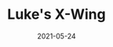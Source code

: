 ---
title: "Luke's X-Wing"
date: "2021-05-24"
cover_img: "https://lh3.googleusercontent.com/gtVnhXv1-thQ8fIS9ggCC5W6BsikKWA2pVmlgKnwWwjA_AyODSXhTTGPOk4xp5RErUVGs1aDqgjbh24pD-WpyQQ9cbA2llK8Q_OKehT4ZpmfoYTrUa5Zu5yPbtXfT09DW_nWUnQvFg=w2400"
---